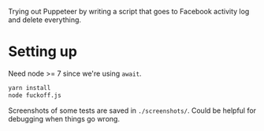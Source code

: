 Trying out Puppeteer by writing a script that goes to Facebook activity log and delete everything.

# Setting up

Need node >= 7 since we're using `await`.

```bash
yarn install
node fuckoff.js
```

Screenshots of some tests are saved in `./screenshots/`. Could be helpful for debugging when things
go wrong.
